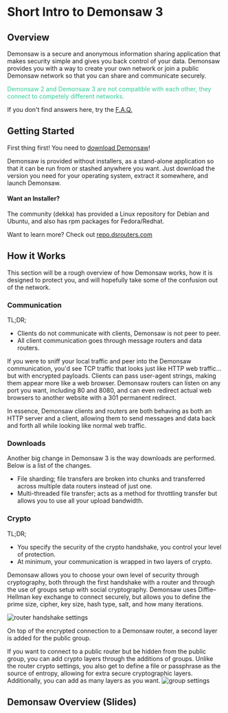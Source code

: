 # Short Intro to Demonsaw 3

## Overview

Demonsaw is a secure and anonymous information sharing application that makes security simple and gives you back control of your data. Demonsaw provides you with a way to create your own network or join a public Demonsaw network so that you can share and communicate securely.

<p style="color:#33CC99;">Demonsaw 2 and Demonsaw 3 are not compatible with each other, they connect to competely different networks.</p>

If you don't find answers here, try the [F.A.Q.](https://docs.demonsaw.com/FAQ/)

## Getting Started

First thing first! You need to [download Demonsaw](https://demonsaw.com/)!

Demonsaw is provided without installers, as a stand-alone application so that it can be run from or stashed anywhere you want. Just download the version you need for your operating system, extract it somewhere, and launch Demonsaw.

#### Want an Installer?

The community (dekka) has provided a Linux repository for Debian and Ubuntu, and also has rpm packages for Fedora/Redhat.

Want to learn more? Check out [repo.dsrouters.com](https://repo.dsrouters.com/)

## How it Works

This section will be a rough overview of how Demonsaw works, how it is designed to protect you, and will hopefully take some of the confusion out of the network.

### Communication

TL;DR;

* Clients do not communicate with clients, Demonsaw is not peer to peer. 
* All client communication goes through message routers and data routers.

If you were to sniff your local traffic and peer into the Demonsaw communication, you'd see TCP traffic that looks just like HTTP web traffic... but with encrypted payloads. Clients can pass user-agent strings, making them appear more like a web browser. Demonsaw routers can listen on any port you want, including 80 and 8080, and can even redirect actual web browsers to another website with a 301 permanent redirect.

In essence, Demonsaw clients and routers are both behaving as both an HTTP server and a client, allowing them to send messages and data back and forth all while looking like normal web traffic.


### Downloads
Another big change in Demonsaw 3 is the way downloads are performed. Below is a list of the changes.

* File sharding; file transfers are broken into chunks and transferred across multiple data routers instead of just one.
* Multi-threaded file transfer; acts as a method for throttling transfer but allows you to use all your upload bandwidth.


### Crypto

TL;DR;

* You specify the security of the crypto handshake, you control your level of protection.
* At minimum, your communication is wrapped in two layers of crypto.

<!-- <p style="color:red;font-weight:bold;">More details are needed from Eijah</p> -->
Demonsaw allows you to choose your own level of security through cryptography, both through the first handshake with a router and through the use of groups setup with social cryptography. Demonsaw uses Diffie–Hellman key exchange to connect securely, but allows you to define the prime size, cipher, key size, hash type, salt, and how many iterations.

![router handshake settings](../img/screenshots/routerhandshake.png)

On top of the encrypted connection to a Demonsaw router, a second layer is added for the public group.

If you want to connect to a public router but be hidden from the public group, you can add crypto layers through the additions of groups. Unlike the router crypto settings, you also get to define a file or passphrase as the source of entropy, allowing for extra secure cryptographic layers. Additionally, you can add as many layers as you want.
![group settings](../img/screenshots/GroupSettings2.png)


## Demonsaw Overview (Slides)

<script async class="speakerdeck-embed" data-id="9b96353422ec4dc988a6e0f26c28c437" data-ratio="1.33333333333333" src="//speakerdeck.com/assets/embed.js"></script>
<!--
<iframe width="100%" height="480px" frameborder="no" scrolling="no" class="embed-responsive embed-responsive-16by9" src="net-diagram.html" style="background-color:transparent;border:0;"></iframe>
-->

